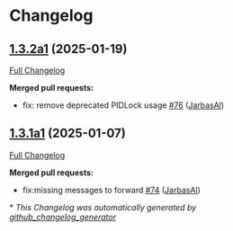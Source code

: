 # Changelog

## [1.3.2a1](https://github.com/OpenVoiceOS/ovos-gui/tree/1.3.2a1) (2025-01-19)

[Full Changelog](https://github.com/OpenVoiceOS/ovos-gui/compare/1.3.1a1...1.3.2a1)

**Merged pull requests:**

- fix: remove deprecated PIDLock usage [\#76](https://github.com/OpenVoiceOS/ovos-gui/pull/76) ([JarbasAl](https://github.com/JarbasAl))

## [1.3.1a1](https://github.com/OpenVoiceOS/ovos-gui/tree/1.3.1a1) (2025-01-07)

[Full Changelog](https://github.com/OpenVoiceOS/ovos-gui/compare/1.3.0...1.3.1a1)

**Merged pull requests:**

- fix:missing messages to forward [\#74](https://github.com/OpenVoiceOS/ovos-gui/pull/74) ([JarbasAl](https://github.com/JarbasAl))



\* *This Changelog was automatically generated by [github_changelog_generator](https://github.com/github-changelog-generator/github-changelog-generator)*
